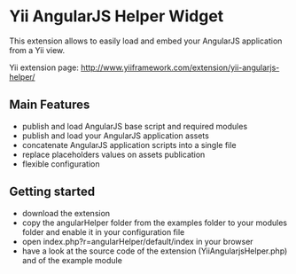 # Yii AngularJS Helper Widget

This extension allows to easily load and embed your AngularJS application from a Yii view.

Yii extension page: http://www.yiiframework.com/extension/yii-angularjs-helper/

## Main Features

- publish and load AngularJS base script and required modules
- publish and load your AngularJS application assets
- concatenate AngularJS application scripts into a single file
- replace placeholders values on assets publication
- flexible configuration

## Getting started

- download the extension
- copy the angularHelper folder from the examples folder to your modules folder and enable it in your configuration file
- open index.php?r=angularHelper/default/index in your browser
- have a look at the source code of the extension (YiiAngularjsHelper.php) and of the example module
